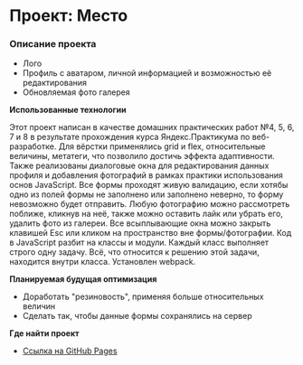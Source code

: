 # Проект: Место

### Описание проекта
* Лого
* Профиль с аватаром, личной информацией и возможностью её редактирования
* Обновляемая фото галерея

**Использованные технологии**

Этот проект написан в качестве домашних практических работ №4, 5, 6, 7 и 8 в результате прохождения курса Яндекс.Практикума по веб-разработке. Для вёрстки применялись grid и flex, относительные величины, метатеги, что позволило достичь эффекта адаптивности. 
Также реализованы диалоговые окна для редактирования данных профиля и добавления фотографий в рамках практики использования основ JavaScript. Все формы проходят живую валидацию, если хотябы одно из полей формы не заполнено или заполнено неверно, то форму невозможно будет отправить.
Любую фотографию можно рассмотреть поближе, кликнув на неё, также можно оставить лайк или убрать его, удалить фото из галереи. 
Все всыплывающие окна можно закрыть клавишей Esc или кликом на пространство вне формы/фотографии.
Код в JavaScript разбит на классы и модули. Каждый класс выполняет строго одну задачу. Всё, что относится к решению этой задачи, находится внутри класса. Установлен webpack.


**Планируемая будущая оптимизация**

* Доработать "резиновость", применяя больше относительных величин
* Сделать так, чтобы данные формы сохранялись на сервер

**Где найти проект**

* [Ссылка на GitHub Pages](https://irinashumak.github.io/mesto/)
